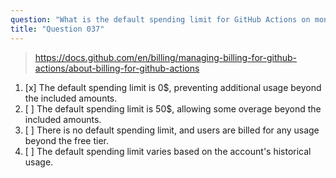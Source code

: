 ```yaml
---
question: "What is the default spending limit for GitHub Actions on monthly-billed accounts?"
title: "Question 037"
---
```


> https://docs.github.com/en/billing/managing-billing-for-github-actions/about-billing-for-github-actions
1. [x] The default spending limit is 0$, preventing additional usage beyond the included amounts.
1. [ ] The default spending limit is 50$, allowing some overage beyond the included amounts.
1. [ ] There is no default spending limit, and users are billed for any usage beyond the free tier.
1. [ ] The default spending limit varies based on the account's historical usage.
